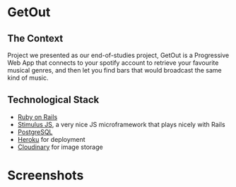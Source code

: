 # GetOut

## The Context

Project we presented as our end-of-studies project, GetOut is a Progressive Web App that connects to your spotify account to retrieve your favourite musical genres, and then let you find bars that would broadcast the same kind of music.

## Technological Stack

- [Ruby on Rails](https://rubyonrails.org)
- [Stimulus JS](https://stimulusjs.org), a very nice JS microframework that plays nicely with Rails
- [PostgreSQL](https://www.postgresql.org)
- [Heroku](https://heroku.com) for deployment
- [Cloudinary](https://cloudinary.com) for image storage

# Screenshots

